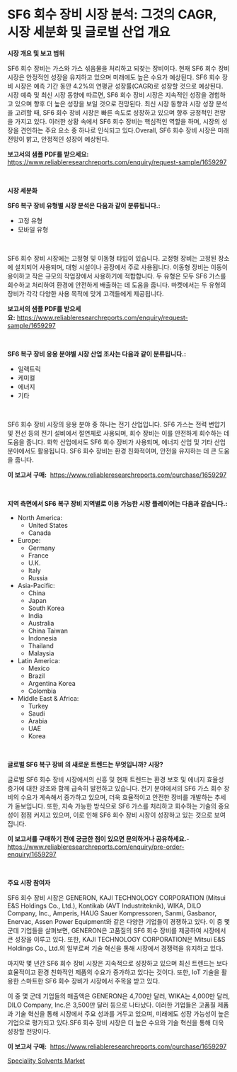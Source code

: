 <p><h1>SF6 회수 장비 시장 분석: 그것의 CAGR, 시장 세분화 및 글로벌 산업 개요</h1></p><p><strong>시장 개요 및 보고 범위</strong></p>
<p><p>SF6 회수 장비는 가스와 가스 섞음물을 처리하고 되찾는 장비이다. 현재 SF6 회수 장비 시장은 안정적인 성장을 유지하고 있으며 미래에도 높은 수요가 예상된다. SF6 회수 장비 시장은 예측 기간 동안 4.2%의 연평균 성장률(CAGR)로 성장할 것으로 예상된다. 시장 예측 및 최신 시장 동향에 따르면, SF6 회수 장비 시장은 지속적인 성장을 경험하고 있으며 향후 더 높은 성장을 보일 것으로 전망된다. 최신 시장 동향과 시장 성장 분석을 고려할 때, SF6 회수 장비 시장은 빠른 속도로 성장하고 있으며 향후 긍정적인 전망을 가지고 있다. 이러한 상황 속에서 SF6 회수 장비는 핵심적인 역할을 하며, 시장의 성장을 견인하는 주요 요소 중 하나로 인식되고 있다.Overall, SF6 회수 장비 시장은 미래 전망이 밝고, 안정적인 성장이 예상된다.</p></p>
<p><strong>보고서의 샘플 PDF를 받으세요:</strong> <a href="https://www.reliableresearchreports.com/enquiry/request-sample/1659297">https://www.reliableresearchreports.com/enquiry/request-sample/1659297</a></p>
<p>&nbsp;</p>
<p><strong>시장 세분화</strong></p>
<p><strong>SF6 복구 장비 유형별 시장 분석은 다음과 같이 분류됩니다.:</strong></p>
<p><ul><li>고정 유형</li><li>모바일 유형</li></ul></p>
<p>&nbsp;</p>
<p><p>SF6 회수 장비 시장에는 고정형 및 이동형 타입이 있습니다. 고정형 장비는 고정된 장소에 설치되어 사용되며, 대형 시설이나 공장에서 주로 사용됩니다. 이동형 장비는 이동이 용이하고 작은 규모의 작업장에서 사용하기에 적합합니다. 두 유형은 모두 SF6 가스를 회수하고 처리하여 환경에 안전하게 배출하는 데 도움을 줍니다. 마켓에서는 두 유형의 장비가 각각 다양한 사용 목적에 맞게 고객들에게 제공됩니다.</p></p>
<p><strong>보고서의 샘플 PDF를 받으세요:</strong>&nbsp;<a href="https://www.reliableresearchreports.com/enquiry/request-sample/1659297">https://www.reliableresearchreports.com/enquiry/request-sample/1659297</a></p>
<p>&nbsp;</p>
<p><strong> SF6 복구 장비 응용 분야별 시장 산업 조사는 다음과 같이 분류됩니다.:</strong></p>
<p><ul><li>일렉트릭</li><li>케미컬</li><li>에너지</li><li>기타</li></ul></p>
<p>&nbsp;</p>
<p><p>SF6 회수 장비 시장의 응용 분야 중 하나는 전기 산업입니다. SF6 가스는 전력 변압기 및 전선 등의 전기 설비에서 절연체로 사용되며, 회수 장비는 이를 안전하게 회수하는 데 도움을 줍니다. 화학 산업에서도 SF6 회수 장비가 사용되며, 에너지 산업 및 기타 산업 분야에서도 활용됩니다. SF6 회수 장비는 환경 친화적이며, 안전을 유지하는 데 큰 도움을 줍니다.</p></p>
<p><strong>이 보고서 구매:</strong>&nbsp; <a href="https://www.reliableresearchreports.com/purchase/1659297">https://www.reliableresearchreports.com/purchase/1659297</a></p>
<p>&nbsp;</p>
<p><strong>지역 측면에서 SF6 복구 장비 지역별로 이용 가능한 시장 플레이어는 다음과 같습니다.:</strong></p>
<p><ul>
    <li>
        North America:
        <ul>
            <li>United States</li>
            <li>Canada</li>
        </ul>
    </li>
    <li>
        Europe:
        <ul>
            <li>Germany</li>
            <li>France</li>
            <li>U.K.</li>
            <li>Italy</li>
            <li>Russia</li>
        </ul>
    </li>
    <li>
        Asia-Pacific:
        <ul>
            <li>China</li>
            <li>Japan</li>
            <li>South Korea</li>
            <li>India</li>
            <li>Australia</li>
            <li>China Taiwan</li>
            <li>Indonesia</li>
            <li>Thailand</li>
            <li>Malaysia</li>
        </ul>
    </li>
    <li>
        Latin America:
        <ul>
            <li>Mexico</li>
            <li>Brazil</li>
            <li>Argentina Korea</li>
            <li>Colombia</li>
        </ul>
    </li>
    <li>
        Middle East & Africa:
        <ul>
            <li>Turkey</li>
            <li>Saudi</li>
            <li>Arabia</li>
            <li>UAE</li>
            <li>Korea</li>
        </ul>
    </li>
    </ul></p>
<p>&nbsp;</p>
<p><strong>글로벌 SF6 복구 장비 의 새로운 트렌드는 무엇입니까? 시장?</strong></p>
<p><p>글로벌 SF6 회수 장비 시장에서의 신흥 및 현재 트렌드는 환경 보호 및 에너지 효율성 증가에 대한 강조와 함께 급속히 발전하고 있습니다. 전기 분야에서의 SF6 가스 회수 장비의 수요가 계속해서 증가하고 있으며, 더욱 효율적이고 안전한 장비를 개발하는 추세가 돋보입니다. 또한, 지속 가능한 방식으로 SF6 가스를 처리하고 회수하는 기술의 중요성이 점점 커지고 있으며, 이로 인해 SF6 회수 장비 시장이 성장하고 있는 것으로 보여집니다.</p></p>
<p><strong>이 보고서를 구매하기 전에 궁금한 점이 있으면 문의하거나 공유하세요.</strong>- <a href="https://www.reliableresearchreports.com/enquiry/pre-order-enquiry/1659297">https://www.reliableresearchreports.com/enquiry/pre-order-enquiry/1659297</a></p>
<p>&nbsp;</p>
<p><strong>주요 시장 참여자</strong></p>
<p><p>SF6 회수 장비 시장은 GENERON, KAJl TECHNOLOGY CORPORATION (Mitsui E&S Holdings Co., Ltd.), Kontikab (AVT Industriteknik), WIKA, DILO Company, Inc., Amperis, HAUG Sauer Kompressoren, Sanmi, Gasbanor, Enervac, Assen Power Equipment와 같은 다양한 기업들이 경쟁하고 있다. 이 중 몇 군데 기업들을 살펴보면, GENERON은 고품질의 SF6 회수 장비를 제공하여 시장에서 큰 성장을 이루고 있다. 또한, KAJl TECHNOLOGY CORPORATION은 Mitsui E&S Holdings Co., Ltd.의 일부로써 기술 혁신을 통해 시장에서 경쟁력을 유지하고 있다.</p><p>마지막 몇 년간 SF6 회수 장비 시장은 지속적으로 성장하고 있으며 최신 트렌드는 보다 효율적이고 환경 친화적인 제품의 수요가 증가하고 있다는 것이다. 또한, IoT 기술을 활용한 스마트한 SF6 회수 장비가 시장에서 주목을 받고 있다.</p><p>이 중 몇 군데 기업들의 매출액은 GENERON은 4,700만 달러, WIKA는 4,000만 달러, DILO Company, Inc.은 3,500만 달러 등으로 나타났다. 이러한 기업들은 고품질 제품과 기술 혁신을 통해 시장에서 주요 성과를 거두고 있으며, 미래에도 성장 가능성이 높은 기업으로 평가되고 있다.SF6 회수 장비 시장은 더 높은 수요와 기술 혁신을 통해 더욱 성장할 전망이다.</p></p>
<p><strong>이 보고서 구매:</strong>&nbsp;&nbsp;<a href="https://www.reliableresearchreports.com/purchase/1659297">https://www.reliableresearchreports.com/purchase/1659297</a></p>
<p><p><a href="https://noble-drawer-34c.notion.site/Speciality-Solvents-Market-Centers-on-Aspects-such-as-Market-Growth-Market-Share-Market-Opportunit-91c1ccd7d595434c83893899fc19e176">Speciality Solvents Market</a></p></p>
